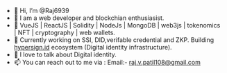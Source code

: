 - 👋 Hi, I’m @Raj6939
- 👀 I am a web developer and blockchian enthusiasist.
- 🔨 VueJS | ReactJS | Solidity | NodeJs | MongoDB | web3js | tokenomics | NFT | cryptography | web wallets.
- 🌱 Currently working on SSI, DID,verifable credential and ZKP. Building [hypersign.id](https://hypersign.id/) ecosystem (Digital identity infrastructure).
- 💞️ I love to talk about Digital identity.
- 📫 You can reach out to me via :
Email:- raj.v.patil108@gmail.com

<!---
Raj6939/Raj6939 is a ✨ special ✨ repository because its `README.md` (this file) appears on your GitHub profile.
You can click the Preview link to take a look at your changes.
--->

